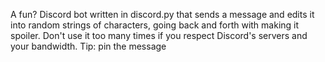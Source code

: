 A fun? Discord bot written in discord.py that sends a message and edits it into random strings of characters, going back and forth with making it spoiler. Don't use it too many times if you respect Discord's servers and your bandwidth. Tip: pin the message
